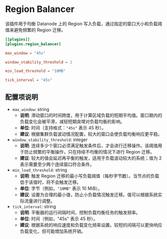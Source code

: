 # Region Balancer

该插件用于均衡 Datanode 上的 Region 写入负载，通过指定的窗口大小和负载阈值来避免频繁的 Region 迁移。

```toml
[[plugins]]
[plugins.region_balancer]

max_window = "45s"

window_stability_threshold = 2

min_load_threshold = "10MB"

tick_interval = "45s"
```

## 配置项说明

- `max_window`: string
  - **说明**: 滑动窗口的时间跨度，用于计算区域负载的短期平均值。窗口期内的负载变化会被平滑，减轻短期突增对负载均衡的影响。
  - **单位**: 时间（支持格式：`"45s"` 表示 45 秒）。
  - **建议**: 根据集群负载波动情况配置，较大的窗口会使负载均衡响应更平稳。
- `window_stability_threshold`: integer
  - **说明**: 连续多少个窗口必须满足触发条件后，才会进行迁移操作。该阈值用于防止频繁的平衡操作，只在持续不均衡的情况下进行 Region 迁移。
  - **建议**: 较大的值会延迟再平衡的触发，适用于负载波动较大的系统；值为 2 表示需要至少两个连续窗口符合条件。
- `min_load_threshold`: string
  - **说明**: 触发 Region 迁移的最小写负载阈值（每秒字节数）。当节点的负载低于该值时，将不会触发迁移。
  - **单位**: 字节（例如，`"10MB"` 表示 10 MiB）。
  - **建议**: 设置为合理的最小值，防止小负载情况触发迁移。值可以根据系统实际流量进行调整。
- `tick_interval`: string
  - **说明**: 平衡器的运行间隔时间，控制负载均衡任务的触发频率。
  - **单位**: 时间（例如，"45s" 表示 45 秒）。
  - **建议**: 根据系统的响应速度和负载变化频率设置。较短的间隔可以更快响应负载变化，但可能增加系统开销。